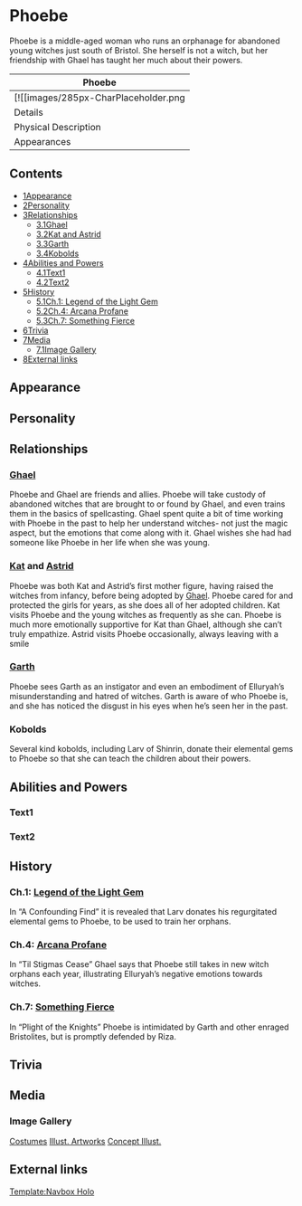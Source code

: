 # Phoebe

Phoebe is a middle-aged woman who runs an orphanage for abandoned young witches just south of Bristol. She herself is not a witch, but her friendship with Ghael has taught her much about their powers.

| Phoebe |
| --- |
| [![[images/285px-CharPlaceholder.png|Image]]](/wiki/File:CharPlaceholder.png) |
| Details |
| Physical Description |
| Appearances |

## Contents

- [1Appearance](#Appearance)
- [2Personality](#Personality)
- [3Relationships](#Relationships)
  - [3.1Ghael](#Ghael)
  - [3.2Kat and Astrid](#Kat_and_Astrid)
  - [3.3Garth](#Garth)
  - [3.4Kobolds](#Kobolds)
- [4Abilities and Powers](#Abilities_and_Powers)
  - [4.1Text1](#Text1)
  - [4.2Text2](#Text2)
- [5History](#History)
  - [5.1Ch.1: Legend of the Light Gem](#Ch.1:_Legend_of_the_Light_Gem)
  - [5.2Ch.4: Arcana Profane](#Ch.4:_Arcana_Profane)
  - [5.3Ch.7: Something Fierce](#Ch.7:_Something_Fierce)
- [6Trivia](#Trivia)
- [7Media](#Media)
  - [7.1Image Gallery](#Image_Gallery)
- [8External links](#External_links)

## Appearance

## Personality

## Relationships

### [Ghael](/wiki/Ghael "Ghael")

Phoebe and Ghael are friends and allies. Phoebe will take custody of abandoned witches that are brought to or found by Ghael, and even trains them in the basics of spellcasting. Ghael spent quite a bit of time working with Phoebe in the past to help her understand witches- not just the magic aspect, but the emotions that come along with it. Ghael wishes she had had someone like Phoebe in her life when she was young.

### [Kat](/wiki/Kat "Kat") and [Astrid](/wiki/Astrid "Astrid")

Phoebe was both Kat and Astrid’s first mother figure, having raised the witches from infancy, before being adopted by [Ghael](/wiki/Ghael "Ghael"). Phoebe cared for and protected the girls for years, as she does all of her adopted children. Kat visits Phoebe and the young witches as frequently as she can. Phoebe is much more emotionally supportive for Kat than Ghael, although she can’t truly empathize. Astrid visits Phoebe occasionally, always leaving with a smile

### [Garth](/wiki/Garth "Garth")

Phoebe sees Garth as an instigator and even an embodiment of Elluryah’s misunderstanding and hatred of witches. Garth is aware of who Phoebe is, and she has noticed the disgust in his eyes when he’s seen her in the past.

### Kobolds

Several kind kobolds, including Larv of Shinrin, donate their elemental gems to Phoebe so that she can teach the children about their powers.

## Abilities and Powers

### Text1

### Text2

## History

### Ch.1: [Legend of the Light Gem](/wiki/Legend_of_the_Light_Gem "Legend of the Light Gem")

In “A Confounding Find” it is revealed that Larv donates his regurgitated elemental gems to Phoebe, to be used to train her orphans.

### Ch.4: [Arcana Profane](/wiki/Arcana_Profane "Arcana Profane")

In “Til Stigmas Cease” Ghael says that Phoebe still takes in new witch orphans each year, illustrating Elluryah’s negative emotions towards witches.

### Ch.7: [Something Fierce](/wiki/Something_Fierce "Something Fierce")

In “Plight of the Knights” Phoebe is intimidated by Garth and other enraged Bristolites, but is promptly defended by Riza.

## Trivia

## Media

### Image Gallery

[Costumes](#tabber-tabpanel-Costumes-0) [Illust. Artworks](#tabber-tabpanel-Illust._Artworks-0) [Concept Illust.](#tabber-tabpanel-Concept_Illust.-0)

## External links

[Template:Navbox Holo](/wiki/Template:Navbox_Holo?action=edit&redlink=1 "Template:Navbox Holo (page does not exist)")